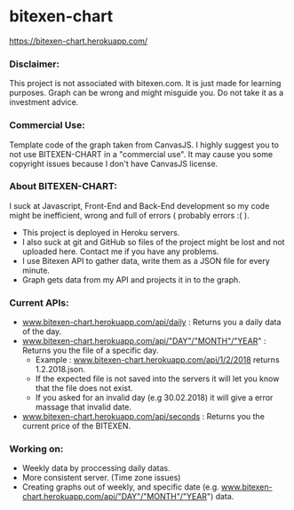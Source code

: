 # bitexen-chart

https://bitexen-chart.herokuapp.com/


<h3>
<strong>Disclaimer:</strong> 
</h3>

This project is not associated with bitexen.com. It is just made for learning purposes. Graph can be wrong and might misguide you. Do not take it as a investment advice.

<h3>
Commercial Use:
</h3>
Template code of the graph taken from CanvasJS. I highly suggest you to not use BITEXEN-CHART in a "commercial use". It may cause you some copyright issues because I don't have CanvasJS license.

<h3>
About BITEXEN-CHART:
</h3>

I suck at Javascript, Front-End and Back-End development so my code might be inefficient, wrong and full of errors ( probably errors :( ).
  
  - This project is deployed in Heroku servers.
  - I also suck at git and GitHub so files of the project might be lost and not uploaded here. Contact me if you have any problems.
  - I use Bitexen API to gather data, write them as a JSON file for every minute.
  - Graph gets data from my API and projects it in to the graph.
  

<h3>
Current APIs:
</h3>

- www.bitexen-chart.herokuapp.com/api/daily : Returns you a daily data of the day.
- www.bitexen-chart.herokuapp.com/api/"DAY"/"MONTH"/"YEAR" : Returns you the file of a specific day. 
    - Example : www.bitexen-chart.herokuapp.com/api/1/2/2018 returns 1.2.2018.json.
    - If the expected file is not saved into the servers it will let you know that the file does not exist.
    - If you asked for an invalid day (e.g 30.02.2018) it will give a error massage that invalid date.
- www.bitexen-chart.herokuapp.com/api/seconds : Returns you the current price of the BITEXEN.

<h3>
Working on:
</h3>

  - Weekly data by proccessing daily datas.
  - More consistent server. (Time zone issues)
  - Creating graphs out of weekly, and specific date (e.g. www.bitexen-chart.herokuapp.com/api/"DAY"/"MONTH"/"YEAR") data. 
